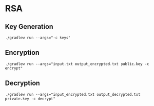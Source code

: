 # RSA

## Key Generation
`./gradlew run --args="-c keys"`

## Encryption
`./gradlew run --args="input.txt output_encrypted.txt public.key -c encrypt"`

## Decryption
`./gradlew run --args="input_encrypted.txt output_decrypted.txt private.key -c decrypt"`